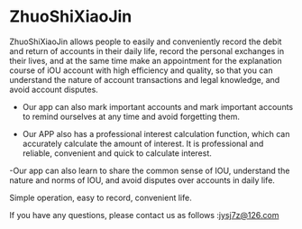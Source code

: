 # ZhuoShiXiaoJin

ZhuoShiXiaoJin allows people to easily and conveniently record the debit and return of accounts in their daily life, record the personal exchanges in their lives, and at the same time make an appointment for the explanation course of iOU account with high efficiency and quality, so that you can understand the nature of account transactions and legal knowledge, and avoid account disputes.

- Our app can also mark important accounts and mark important accounts to remind ourselves at any time and avoid forgetting them.

- Our APP also has a professional interest calculation function, which can accurately calculate the amount of interest. It is professional and reliable, convenient and quick to calculate interest.

-Our app can also learn to share the common sense of IOU, understand the nature and norms of IOU, and avoid disputes over accounts in daily life.

Simple operation, easy to record, convenient life.

If you have any questions, please contact us as follows :jysj7z@126.com

